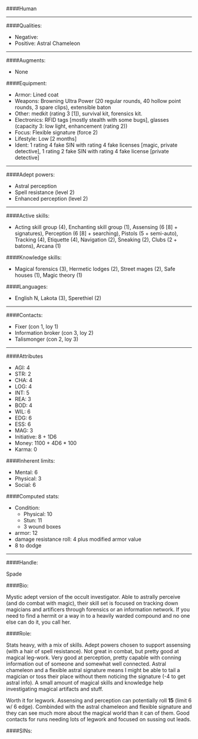 ####Human
____
####Qualities:

- Negative:
- Positive: Astral Chameleon

____
####Augments:

- None

####Equipment:

- Armor: Lined coat
- Weapons: Browning Ultra Power (20 regular rounds, 40 hollow point rounds, 3 spare clips), extensible baton
- Other: medkit (rating 3 [1]), survival kit, forensics kit.
- Electronics: RFID tags [mostly stealth with some bugs], glasses (capacity 3: low light, enhancement (rating 2))
- Focus: Flexible signature (force 2)
- Lifestyle: Low [2 months]
- Ident: 1 rating 4 fake SIN with rating 4 fake licenses [magic, private detective], 1 rating 2 fake SIN with rating 4 fake license [private detective]

____
####Adept powers: 

- Astral perception
- Spell resistance (level 2)
- Enhanced perception (level 2)

____
####Active skills:

- Acting skill group (4), Enchanting skill group (1), Assensing (6 [8] + signatures), Perception (6 [8] + searching), Pistols (5 + semi-auto), Tracking (4), Etiquette (4), Navigation (2), Sneaking (2), Clubs (2 + batons), Arcana (1)

####Knowledge skills:

- Magical forensics (3), Hermetic lodges (2), Street mages (2), Safe houses (1), Magic theory (1)

####Languages:

- English N, Lakota (3), Sperethiel (2)

____
####Contacts:

- Fixer (con 1, loy 1)
- Information broker (con 3, loy 2)
- Talismonger (con 2, loy 3)

____
####Attributes

- AGI: 4
- STR: 2
- CHA: 4
- LOG: 4
- INT: 5
- REA: 3
- BOD: 4
- WIL: 6
- EDG: 6
- ESS: 6
- MAG: 3
- Initiative: 8 + 1D6
- Money: 1100 + 4D6 * 100
- Karma: 0

####Inherent limits:

- Mental: 6
- Physical: 3
- Social: 6

####Computed stats:

- Condition:
	- Physical: 10
	- Stun: 11
	- 3 wound boxes
- armor: 12
- damage resistance roll: 4 plus modified armor value
- 8 to dodge

____
####Handle:

Spade

####Bio:

Mystic adept version of the occult investigator. Able to astrally perceive (and do combat with magic), their skill set is focused on tracking down magicians and artificers through forensics or an information network. If you need to find a hermit or a way in to a heavily warded compound and no one else can do it, you call her.

####Role:

Stats heavy, with a mix of skills. Adept powers chosen to support assensing (with a hair of spell resistance). Not great in combat, but pretty good at magical leg-work. Very good at perception, pretty capable with conning information out of someone and somewhat well connected. Astral chameleon and a flexible astral signature means I might be able to tail a magician or toss their place without them noticing the signature (-4 to get astral info). A small amount of magical skills and knowledge help investigating magical artifacts and stuff.

Worth it for legwork. Assensing and perception can potentially roll **15** (limit 6 w/ 6 edge). Combinded with the astral chameleon and flexible signature and they can see much more about the magical world than it can of them. Good contacts for runs needing lots of legwork and focused on sussing out leads.

####SINs:
